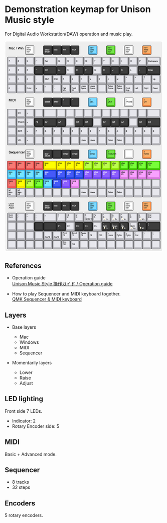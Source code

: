 # Demonstration keymap for Unison Music style

For Digital Audio Workstation(DAW) operation and music play.  

![Unison, Music-style Layout Image](https://raw.githubusercontent.com/jpskenn/Unison/main/assets/readme/layout_music.png)

## References

- Operation guide  
  [Unison Music Style 操作ガイド / Operation guide](https://youtu.be/0ARp5gR2G88)

- How to play Sequencer and MIDI keyboard together.  
  [QMK Sequencer & MIDI keyboard](http://www.youtube.com/watch?v=_A8NaXlWKeE)

## Layers

- Base layers
  - Mac
  - Windows
  - MIDI
  - Sequencer

- Momentarily layers
  - Lower
  - Raise
  - Adjust

## LED lighting

Front side 7 LEDs.

- Indicator: 2
- Rotary Encoder side: 5

## MIDI

Basic + Advanced mode.

## Sequencer

- 8 tracks
- 32 steps

## Encoders

5 rotary encoders.
